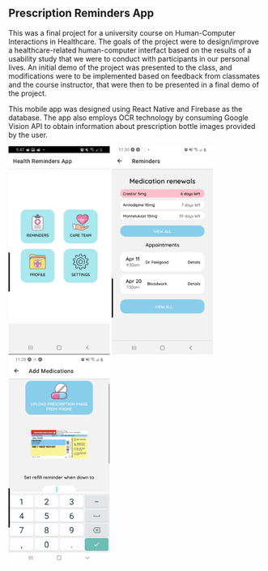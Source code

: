## Prescription Reminders App

This was a final project for a university course on Human-Computer Interactions in Healthcare. The goals of the project were to design/improve a healthcare-related human-computer interfact based on the results of a usability study that we were to conduct with participants in our personal lives. An initial demo of the project was presented to the class, and modifications were to be implemented based on feedback from classmates and the course instructor, that were then to be presented in a final demo of the project.

This mobile app was designed using React Native and Firebase as the database. The app also employs OCR technology by consuming Google Vision API to obtain information about prescription bottle images provided by the user.

<img src="https://raw.githubusercontent.com/mcruz90/App-medreminders/julybranch/Screenshot_20221222-214702_OneDrive.jpg" width=200>
<img src="https://raw.githubusercontent.com/mcruz90/App-medreminders/julybranch/Screenshot_20221221-232605_Video%20Player.jpg" width=200>
<img src="https://raw.githubusercontent.com/mcruz90/App-medreminders/julybranch/Screenshot_20221221-232504_Video%20Player.jpg" width=200>
